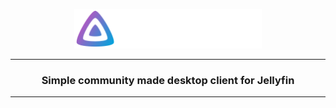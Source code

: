 <p align="center"><img src="images/logo.svg" width="300"></p>

---

<h3 align="center">Simple community made desktop client for Jellyfin</h3>

---